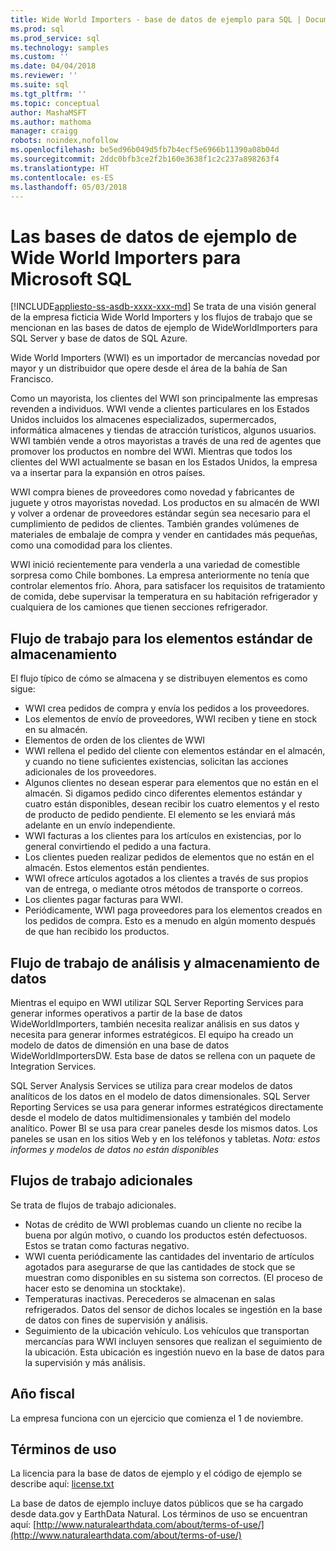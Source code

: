```yaml
---
title: Wide World Importers - base de datos de ejemplo para SQL | Documentos de Microsoft
ms.prod: sql
ms.prod_service: sql
ms.technology: samples
ms.custom: ''
ms.date: 04/04/2018
ms.reviewer: ''
ms.suite: sql
ms.tgt_pltfrm: ''
ms.topic: conceptual
author: MashaMSFT
ms.author: mathoma
manager: craigg
robots: noindex,nofollow
ms.openlocfilehash: be5ed96b049d5fb7b4ecf5e6966b11390a08b04d
ms.sourcegitcommit: 2ddc0bfb3ce2f2b160e3638f1c2c237a898263f4
ms.translationtype: HT
ms.contentlocale: es-ES
ms.lasthandoff: 05/03/2018
---
```

# <a name="wide-world-importers-sample-databases-for-microsoft-sql"></a>Las bases de datos de ejemplo de Wide World Importers para Microsoft SQL
[!INCLUDE[appliesto-ss-asdb-xxxx-xxx-md](../includes/appliesto-ss-asdb-xxxx-xxx-md.md)]
Se trata de una visión general de la empresa ficticia Wide World Importers y los flujos de trabajo que se mencionan en las bases de datos de ejemplo de WideWorldImporters para SQL Server y base de datos de SQL Azure.  

Wide World Importers (WWI) es un importador de mercancías novedad por mayor y un distribuidor que opere desde el área de la bahía de San Francisco.

Como un mayorista, los clientes del WWI son principalmente las empresas revenden a individuos. WWI vende a clientes particulares en los Estados Unidos incluidos los almacenes especializados, supermercados, informática almacenes y tiendas de atracción turísticos, algunos usuarios. WWI también vende a otros mayoristas a través de una red de agentes que promover los productos en nombre del WWI. Mientras que todos los clientes del WWI actualmente se basan en los Estados Unidos, la empresa va a insertar para la expansión en otros países.

WWI compra bienes de proveedores como novedad y fabricantes de juguete y otros mayoristas novedad. Los productos en su almacén de WWI y volver a ordenar de proveedores estándar según sea necesario para el cumplimiento de pedidos de clientes. También grandes volúmenes de materiales de embalaje de compra y vender en cantidades más pequeñas, como una comodidad para los clientes.

WWI inició recientemente para venderla a una variedad de comestible sorpresa como Chile bombones.  La empresa anteriormente no tenía que controlar elementos frío. Ahora, para satisfacer los requisitos de tratamiento de comida, debe supervisar la temperatura en su habitación refrigerador y cualquiera de los camiones que tienen secciones refrigerador.

## <a name="workflow-for-warehouse-stock-items"></a>Flujo de trabajo para los elementos estándar de almacenamiento

El flujo típico de cómo se almacena y se distribuyen elementos es como sigue:
- WWI crea pedidos de compra y envía los pedidos a los proveedores.
- Los elementos de envío de proveedores, WWI reciben y tiene en stock en su almacén.
- Elementos de orden de los clientes de WWI
- WWI rellena el pedido del cliente con elementos estándar en el almacén, y cuando no tiene suficientes existencias, solicitan las acciones adicionales de los proveedores.
- Algunos clientes no desean esperar para elementos que no están en el almacén. Si digamos pedido cinco diferentes elementos estándar y cuatro están disponibles, desean recibir los cuatro elementos y el resto de producto de pedido pendiente. El elemento se les enviará más adelante en un envío independiente.
- WWI facturas a los clientes para los artículos en existencias, por lo general convirtiendo el pedido a una factura.
- Los clientes pueden realizar pedidos de elementos que no están en el almacén. Estos elementos están pendientes.
- WWI ofrece artículos agotados a los clientes a través de sus propios van de entrega, o mediante otros métodos de transporte o correos.
- Los clientes pagar facturas para WWI.
- Periódicamente, WWI paga proveedores para los elementos creados en los pedidos de compra. Esto es a menudo en algún momento después de que han recibido los productos.

## <a name="data-warehouse-and-analysis-workflow"></a>Flujo de trabajo de análisis y almacenamiento de datos

Mientras el equipo en WWI utilizar SQL Server Reporting Services para generar informes operativos a partir de la base de datos WideWorldImporters, también necesita realizar análisis en sus datos y necesita para generar informes estratégicos. El equipo ha creado un modelo de datos de dimensión en una base de datos WideWorldImportersDW. Esta base de datos se rellena con un paquete de Integration Services.

SQL Server Analysis Services se utiliza para crear modelos de datos analíticos de los datos en el modelo de datos dimensionales. SQL Server Reporting Services se usa para generar informes estratégicos directamente desde el modelo de datos multidimensionales y también del modelo analítico. Power BI se usa para crear paneles desde los mismos datos. Los paneles se usan en los sitios Web y en los teléfonos y tabletas. *Nota: estos informes y modelos de datos no están disponibles*

## <a name="additional-workflows"></a>Flujos de trabajo adicionales

Se trata de flujos de trabajo adicionales.
- Notas de crédito de WWI problemas cuando un cliente no recibe la buena por algún motivo, o cuando los productos estén defectuosos. Estos se tratan como facturas negativo.
- WWI cuenta periódicamente las cantidades del inventario de artículos agotados para asegurarse de que las cantidades de stock que se muestran como disponibles en su sistema son correctos. (El proceso de hacer esto se denomina un stocktake).
- Temperaturas inactivas. Perecederos se almacenan en salas refrigerados. Datos del sensor de dichos locales se ingestión en la base de datos con fines de supervisión y análisis.
- Seguimiento de la ubicación vehículo. Los vehículos que transportan mercancías para WWI incluyen sensores que realizan el seguimiento de la ubicación. Esta ubicación es ingestión nuevo en la base de datos para la supervisión y más análisis.

## <a name="fiscal-year"></a>Año fiscal

La empresa funciona con un ejercicio que comienza el 1 de noviembre.

## <a name="terms-of-use"></a>Términos de uso

La licencia para la base de datos de ejemplo y el código de ejemplo se describe aquí: [license.txt](https://github.com/Microsoft/sql-server-samples/blob/master/license.txt)

La base de datos de ejemplo incluye datos públicos que se ha cargado desde data.gov y EarthData Natural. Los términos de uso se encuentran aquí: [http://www.naturalearthdata.com/about/terms-of-use/](http://www.naturalearthdata.com/about/terms-of-use/)
